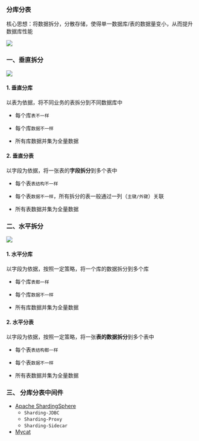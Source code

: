 ### 分库分表
核心思想：将数据拆分，分散存储，使得单一数据库/表的数据量变小，从而提升数据库性能

![](https://fgq233.github.io/imgs/mysql/fkfb1.png)

### 一、垂直拆分
![](https://fgq233.github.io/imgs/mysql/fkfb2.png)

#### 1. 垂直分库
以表为依据，将不同业务的表拆分到不同数据库中

* 每个库`表不一样`

* 每个库`数据不一样`

* 所有库数据并集为全量数据
  
#### 2. 垂直分表
 以字段为依据，将一张表的**字段拆分**到多个表中
* 每个表`表结构不一样`

* 每个表`数据不一样`，所有拆分的表一般通过一列（`主键/外键`）关联

* 所有表数据并集为全量数据
  
  
  
  
  
### 二、水平拆分
![](https://fgq233.github.io/imgs/mysql/fkfb3.png)

#### 1. 水平分库
以字段为依据，按照一定策略，将一个库的数据拆分到多个库
* 每个库`表都一样`

* 每个库`数据不一样`

* 所有库数据并集为全量数据
  
#### 2. 水平分表
以字段为依据，按照一定策略，将一张**表的数据拆分**到多个表中
* 每个表`表结构都一样`

* 每个表`数据不一样`

* 所有表数据并集为全量数据



### 三、 分库分表中间件
* [Apache ShardingSphere](https://shardingsphere.apache.org/index_zh.html)
  * `Sharding-JDBC`
  * `Sharding-Proxy`
  * `Sharding-Sidecar`
* [Mycat](http://mycat.org.cn)


